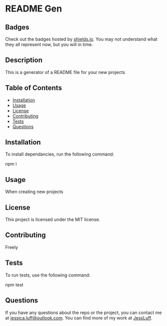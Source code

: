 # README Gen

## Badges
Check out the badges hosted by [shields.io](https://shields.io/). You may not understand what they all represent now, but you will in time.

## Description

This is a generator of a README file for your new projects

## Table of Contents

- [Installation](#installation)
- [Usage](#usage)
- [License](#license)
- [Contributing](#contributing)
- [Tests](#tests)
- [Questions](#questions)

## Installation

To install dependancies, run the following command:

npm i

## Usage

When creating new projects

## License

This project is licensed under the MIT license.

## Contributing

Freely

## Tests

To run tests, use the following command:

npm test

## Questions

If you have any questions about the repo or the project, you can contact me at jessica.luff@outlook.com.
You can find more of my work at [JessLuff](https://github.com/jessluff/).
